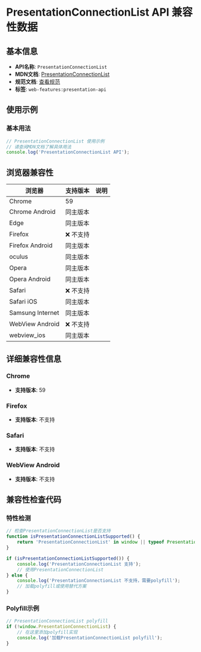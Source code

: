 # PresentationConnectionList API 兼容性数据

## 基本信息

- **API名称**: `PresentationConnectionList`
- **MDN文档**: [PresentationConnectionList](https://developer.mozilla.org/docs/Web/API/PresentationConnectionList)
- **规范文档**: [查看规范](https://w3c.github.io/presentation-api/#interface-presentationconnectionlist)
- **标签**: `web-features:presentation-api`

## 使用示例

### 基本用法

```javascript
// PresentationConnectionList 使用示例
// 请查阅MDN文档了解具体用法
console.log('PresentationConnectionList API');
```

## 浏览器兼容性

| 浏览器 | 支持版本 | 说明 |
|--------|----------|------|
| Chrome | 59 |  |
| Chrome Android | 同主版本 |  |
| Edge | 同主版本 |  |
| Firefox | ❌ 不支持 |  |
| Firefox Android | 同主版本 |  |
| oculus | 同主版本 |  |
| Opera | 同主版本 |  |
| Opera Android | 同主版本 |  |
| Safari | ❌ 不支持 |  |
| Safari iOS | 同主版本 |  |
| Samsung Internet | 同主版本 |  |
| WebView Android | ❌ 不支持 |  |
| webview_ios | 同主版本 |  |

## 详细兼容性信息

### Chrome

- **支持版本**: 59

### Firefox

- **支持版本**: 不支持

### Safari

- **支持版本**: 不支持

### WebView Android

- **支持版本**: 不支持

## 兼容性检查代码

### 特性检测

```javascript
// 检查PresentationConnectionList是否支持
function isPresentationConnectionListSupported() {
    return 'PresentationConnectionList' in window || typeof PresentationConnectionList !== 'undefined';
}

if (isPresentationConnectionListSupported()) {
    console.log('PresentationConnectionList 支持');
    // 使用PresentationConnectionList
} else {
    console.log('PresentationConnectionList 不支持，需要polyfill');
    // 加载polyfill或使用替代方案
}
```

### Polyfill示例

```javascript
// PresentationConnectionList polyfill
if (!window.PresentationConnectionList) {
    // 在这里添加polyfill实现
    console.log('加载PresentationConnectionList polyfill');
}
```

